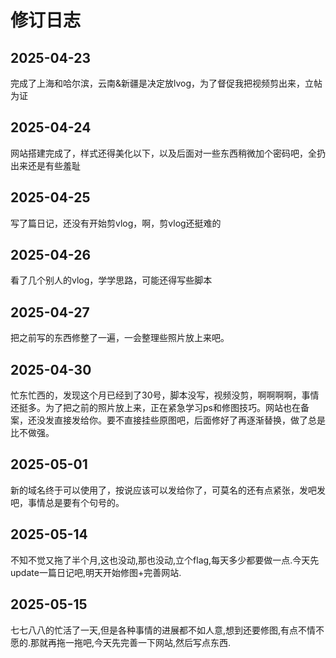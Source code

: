 # 修订日志

## 2025-04-23

完成了上海和哈尔滨，云南&新疆是决定放lvog，为了督促我把视频剪出来，立帖为证

## 2025-04-24

网站搭建完成了，样式还得美化以下，以及后面对一些东西稍微加个密码吧，全扔出来还是有些羞耻

## 2025-04-25

写了篇日记，还没有开始剪vlog，啊，剪vlog还挺难的

## 2025-04-26

看了几个别人的vlog，学学思路，可能还得写些脚本

## 2025-04-27

把之前写的东西修整了一遍，一会整理些照片放上来吧。

## 2025-04-30

忙东忙西的，发现这个月已经到了30号，脚本没写，视频没剪，啊啊啊啊，事情还挺多。为了把之前的照片放上来，正在紧急学习ps和修图技巧。网站也在备案，还没发直接发给你。要不直接挂些原图吧，后面修好了再逐渐替换，做了总是比不做强。

## 2025-05-01

新的域名终于可以使用了，按说应该可以发给你了，可莫名的还有点紧张，发吧发吧，事情总是要有个句号的。

## 2025-05-14

不知不觉又拖了半个月,这也没动,那也没动,立个flag,每天多少都要做一点.今天先update一篇日记吧,明天开始修图+完善网站.

## 2025-05-15

七七八八的忙活了一天,但是各种事情的进展都不如人意,想到还要修图,有点不情不愿的.那就再拖一拖吧,今天先完善一下网站,然后写点东西.
